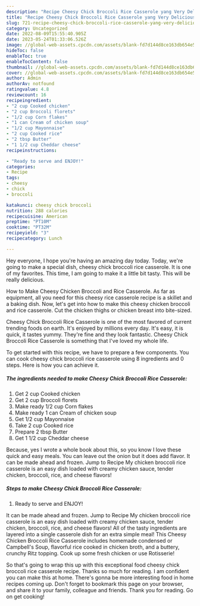 ```yaml
---
description: "Recipe Cheesy Chick Broccoli Rice Casserole yang Very Delicious"
title: "Recipe Cheesy Chick Broccoli Rice Casserole yang Very Delicious"
slug: 721-recipe-cheesy-chick-broccoli-rice-casserole-yang-very-delicious
category: Uncategorized
date: 2022-08-09T15:55:40.905Z
date: 2023-05-24T01:33:06.526Z
image: //global-web-assets.cpcdn.com/assets/blank-fd7d144d8ce163db654e5a02c40b08a2775adb7897d16e4062681dc7e1b2800f.png
hideToc: false
enableToc: true
enableTocContent: false
thumbnail: //global-web-assets.cpcdn.com/assets/blank-fd7d144d8ce163db654e5a02c40b08a2775adb7897d16e4062681dc7e1b2800f.png
cover: //global-web-assets.cpcdn.com/assets/blank-fd7d144d8ce163db654e5a02c40b08a2775adb7897d16e4062681dc7e1b2800f.png
author: Admin
authorAv: notfound
ratingvalue: 4.8
reviewcount: 16
recipeingredient:
- "2 cup Cooked chicken"
- "2 cup Broccoli florets"
- "1/2 cup Corn flakes"
- "1 can Cream of chicken soup"
- "1/2 cup Mayonnaise"
- "2 cup Cooked rice"
- "2 tbsp Butter"
- "1 1/2 cup Cheddar cheese"
recipeinstructions:

- "Ready to serve and ENJOY!"
categories:
- Recipe
tags:
- cheesy
- chick
- broccoli

katakunci: cheesy chick broccoli 
nutrition: 288 calories
recipecuisine: American
preptime: "PT10M"
cooktime: "PT32M"
recipeyield: "3"
recipecategory: Lunch

---
```



Hey everyone, I hope you're having an amazing day today. Today, we're going to make a special dish, cheesy chick broccoli rice casserole. It is one of my favorites. This time, I am going to make it a little bit tasty. This will be really delicious.

How to Make Cheesy Chicken Broccoli and Rice Casserole. As far as equipment, all you need for this cheesy rice casserole recipe is a skillet and a baking dish. Now, let&#39;s get into how to make this cheesy chicken broccoli and rice casserole. Cut the chicken thighs or chicken breast into bite-sized.

Cheesy Chick Broccoli Rice Casserole is one of the most favored of current trending foods on earth. It's enjoyed by millions every day. It's easy, it is quick, it tastes yummy. They're fine and they look fantastic. Cheesy Chick Broccoli Rice Casserole is something that I've loved my whole life.


To get started with this recipe, we have to prepare a few components. You can cook cheesy chick broccoli rice casserole using 8 ingredients and 0 steps. Here is how you can achieve it.

<!--inarticleads1-->

##### The ingredients needed to make Cheesy Chick Broccoli Rice Casserole:

1. Get 2 cup Cooked chicken
1. Get 2 cup Broccoli florets
1. Make ready 1/2 cup Corn flakes
1. Make ready 1 can Cream of chicken soup
1. Get 1/2 cup Mayonnaise
1. Take 2 cup Cooked rice
1. Prepare 2 tbsp Butter
1. Get 1 1/2 cup Cheddar cheese


Because, yes I wrote a whole book about this, so you know I love these quick and easy meals. You can leave out the onion but it does add flavor. It can be made ahead and frozen. Jump to Recipe My chicken broccoli rice casserole is an easy dish loaded with creamy chicken sauce, tender chicken, broccoli, rice, and cheese flavors! 

<!--inarticleads2-->

##### Steps to make Cheesy Chick Broccoli Rice Casserole:


1. Ready to serve and ENJOY!

It can be made ahead and frozen. Jump to Recipe My chicken broccoli rice casserole is an easy dish loaded with creamy chicken sauce, tender chicken, broccoli, rice, and cheese flavors! All of the tasty ingredients are layered into a single casserole dish for an extra simple meal! This Cheesy Chicken Broccoli Rice Casserole includes homemade condensed or Campbell&#39;s Soup, flavorful rice cooked in chicken broth, and a buttery, crunchy Ritz topping. Cook up some fresh chicken or use Rotisserie! 

So that's going to wrap this up with this exceptional food cheesy chick broccoli rice casserole recipe. Thanks so much for reading. I am confident you can make this at home. There's gonna be more interesting food in home recipes coming up. Don't forget to bookmark this page on your browser, and share it to your family, colleague and friends. Thank you for reading. Go on get cooking!
